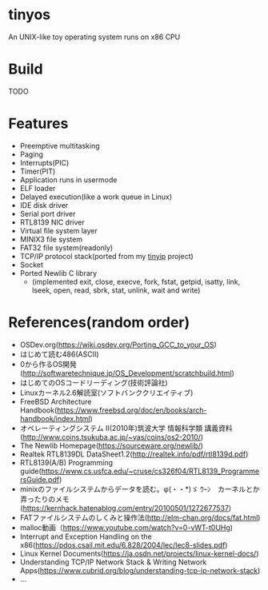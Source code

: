 # tinyos
An UNIX-like toy operating system runs on x86 CPU

# Build
TODO

# Features
* Preemptive multitasking
* Paging
* Interrupts(PIC)
* Timer(PIT)
* Application runs in usermode
* ELF loader
* Delayed execution(like a work queue in Linux)
* IDE disk driver
* Serial port driver
* RTL8139 NIC driver
* Virtual file system layer
* MINIX3 file system
* FAT32 file system(readonly)
* TCP/IP protocol stack(ported from my [tinyip](https://github.com/matsud224/tinyip) project)
* Socket
* Ported Newlib C library
  * (implemented exit, close, execve, fork, fstat, getpid, isatty, link, lseek, open, read, sbrk, stat, unlink, wait and write)

# References(random order)
* OSDev.org(https://wiki.osdev.org/Porting_GCC_to_your_OS)
* はじめて読む486(ASCII)
* 0から作るOS開発(http://softwaretechnique.jp/OS_Development/scratchbuild.html)
* はじめてのOSコードリーディング(技術評論社)
* Linuxカーネル2.6解読室(ソフトバンククリエイティブ)
* FreeBSD Architecture Handbook(https://www.freebsd.org/doc/en/books/arch-handbook/index.html)
* オペレーティングシステム II(2010年)筑波大学 情報科学類 講義資料(http://www.coins.tsukuba.ac.jp/~yas/coins/os2-2010/)
* The Newlib Homepage(https://sourceware.org/newlib/)
* Realtek RTL8139DL DataSheet1.2(http://realtek.info/pdf/rtl8139d.pdf)
* RTL8139(A/B) Programming guide(https://www.cs.usfca.edu/~cruse/cs326f04/RTL8139_ProgrammersGuide.pdf)
* minixのファイルシステムからデータを読む。φ(・・*)ゞ ｳｰﾝ　カーネルとか弄ったりのメモ(https://kernhack.hatenablog.com/entry/20100501/1272677537)
* FATファイルシステムのしくみと操作法(http://elm-chan.org/docs/fat.html)
* malloc動画（https://www.youtube.com/watch?v=0-vWT-t0UHg)
* Interrupt and Exception Handling on the x86(https://pdos.csail.mit.edu/6.828/2004/lec/lec8-slides.pdf)
* Linux Kernel Documents(https://ja.osdn.net/projects/linux-kernel-docs/)
* Understanding TCP/IP Network Stack & Writing Network Apps(https://www.cubrid.org/blog/understanding-tcp-ip-network-stack)
* ...
